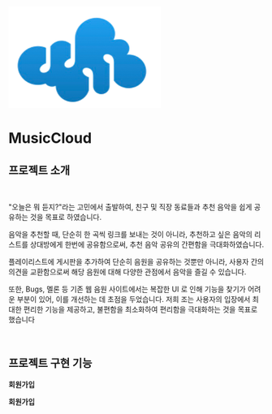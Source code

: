 <img src="./MusicCloud/WebContent/resources/image/mainlogo.png" width="300" height="200"/>
<!-- Heading -->
<h1>MusicCloud</h1>
<div>
  <h2>프로젝트 소개</h2>
  <br>
  <p>
    "오늘은 뭐 듣지?"라는 고민에서 출발하여, 친구 및 직장 동료들과 추천
음악을 쉽게 공유하는 것을 목표로 하였습니다.
    
음악을 추천할 때, 단순히 한 곡씩 링크를 보내는 것이 아니라, 추천하고 싶은
음악의 리스트를 상대방에게 한번에 공유함으로써, 추천 음악 공유의
간편함을 극대화하였습니다.

플레이리스트에 게시판을 추가하여 단순히 음원을 공유하는 것뿐만 아니라,
사용자 간의 의견을 교환함으로써 해당 음원에 대해 다양한 관점에서 음악을
즐길 수 있습니다.

또한, Bugs, 멜론 등 기존 웹 음원 사이트에서는 복잡한 UI 로 인해 기능을
찾기가 어려운 부분이 있어, 이를 개선하는 데 초점을 두었습니다.
저희 조는 사용자의 입장에서 최대한 편리한 기능을 제공하고, 불편함을
최소화하여 편리함을 극대화하는 것을 목표로 했습니다

  </p>

  <br>
  <h2>프로젝트 구현 기능</h2>

  <div id="fnIntro">
    <b>회원가입</b>
    <p></p>
    </div>
  <div id="fnIntro">
    <b>회원가입</b>
    <p></p>
  </div>
</div>

